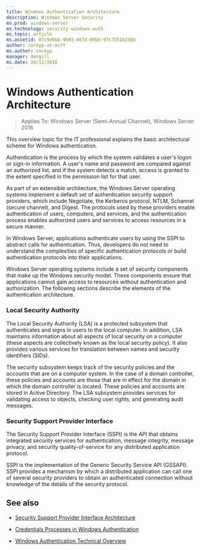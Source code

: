```yaml
---
title: Windows Authentication Architecture
description: Windows Server Security
ms.prod: windows-server
ms.technology: security-windows-auth
ms.topic: article
ms.assetid: 07c9d6bb-9b03-407d-89b6-97c7551b256b
author: coreyp-at-msft
ms.author: coreyp
manager: dongill
ms.date: 10/12/2016
---
```

# Windows Authentication Architecture

>Applies To: Windows Server (Semi-Annual Channel), Windows Server 2016

This overview topic for the IT professional explains the basic architectural scheme for Windows authentication.

Authentication is the process by which the system validates a user's logon or sign-in information. A user's name and password are compared against an authorized list, and if the system detects a match, access is granted to the extent specified in the permission list for that user.

As part of an extensible architecture, the Windows Server operating systems implement a default set of authentication security support providers, which include Negotiate, the Kerberos protocol, NTLM, Schannel (secure channel), and Digest. The protocols used by these providers enable authentication of users, computers, and services, and the authentication process enables authorized users and services to access resources in a secure manner.

In Windows Server, applications authenticate users by using the SSPI to abstract calls for authentication. Thus, developers do not need to understand the complexities of specific authentication protocols or build authentication protocols into their applications.

Windows Server operating systems include a set of security components that make up the Windows security model. These components ensure that applications cannot gain access to resources without authentication and authorization. The following sections describe the elements of the authentication architecture.

### Local Security Authority
The Local Security Authority (LSA) is a protected subsystem that authenticates and signs in users to the local computer. In addition, LSA maintains information about all aspects of local security on a computer (these aspects are collectively known as the local security policy). It also provides various services for translation between names and security identifiers (SIDs).

The security subsystem keeps track of the security policies and the accounts that are on a computer system. In the case of a domain controller, these policies and accounts are those that are in effect for the domain in which the domain controller is located. These policies and accounts are stored in Active Directory. The LSA subsystem provides services for validating access to objects, checking user rights, and generating audit messages.

### Security Support Provider Interface
The Security Support Provider Interface (SSPI) is the API that obtains integrated security services for authentication, message integrity, message privacy, and security quality-of-service for any distributed application protocol.

SSPI is the implementation of the Generic Security Service API (GSSAPI). SSPI provides a mechanism by which a distributed application can call one of several security providers to obtain an authenticated connection without knowledge of the details of the security protocol.

## See also

-   [Security Support Provider Interface Architecture](security-support-provider-interface-architecture.md)

-   [Credentials Processes in Windows Authentication](credentials-processes-in-windows-authentication.md)

-   [Windows Authentication Technical Overview](https://technet.microsoft.com/library/dn169029.aspx)


